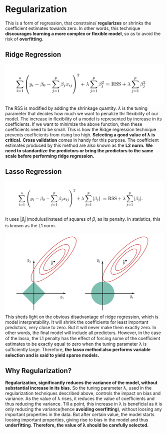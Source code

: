 # Regularization
This is a form of regression, that constrains/ **regularizes** or shrinks the coefficient estimates towards zero. In other words, this technique **discourages learning a more complex or flexible model**, so as to avoid the risk of **overfitting**.

## Ridge Regression
![Alt text](image.png)
The RSS is modified by adding the shrinkage quantity.
$\lambda$ is the tuning parameter that decides how much we want to penalize thr flexibility of our model. The increase in flexibility of a model is represented by increase in its coefficients. If we want to minimize the above function, then these coefficients need to be small. This is how the Ridge regression technique prevents coefficients from rising too high. **Selecting a good value of λ is critical.** **Cross validation** comes in handy for this purpose. The coefficient estimates produced by this method are also known as the **L2 norm.**
**We need to standardize the predictors or bring the predictors to the same scale before performing ridge regression.**

## Lasso Regression
![Alt text](image-1.png)
 It uses $|β_j|$(modulus)instead of squares of $β$, as its penalty. In statistics, this is known as the L1 norm.

 ![Alt text](image-2.png)
This sheds light on the obvious disadvantage of ridge regression, which is model interpretability. It will shrink the coefficients for least important predictors, very close to zero. But it will never make them exactly zero. In other words, the final model will include all predictors. However, in the case of the lasso, the L1 penalty has the eﬀect of forcing some of the coeﬃcient estimates to be exactly equal to zero when the tuning parameter λ is suﬃciently large. Therefore, **the lasso method also performs variable selection and is said to yield sparse models.**

## Why Regularization?
**Regularization, significantly reduces the variance of the model, without substantial increase in its bias.** So the tuning parameter λ, used in the regularization techniques described above, controls the impact on bias and variance. As the value of λ rises, it reduces the value of coefficients and thus reducing the variance. Till a point, this increase in λ is beneficial as it is only reducing the variance(hence **avoiding overfitting**), without loosing any important properties in the data. But after certain value, the model starts loosing important properties, giving rise to bias in the model and thus **underfitting**. **Therefore, the value of λ should be carefully selected.**